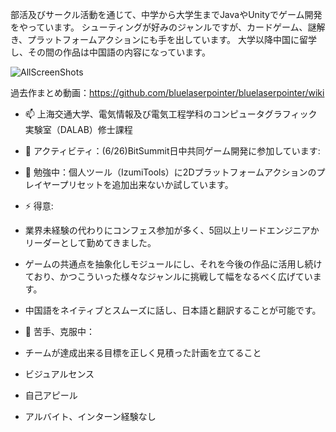 部活及びサークル活動を通じて、中学から大学生までJavaやUnityでゲーム開発をやっています。
シューティングが好みのジャンルですが、カードゲーム、謎解き、プラットフォームアクションにも手を出しています。
大学以降中国に留学し、その間の作品は中国語の内容になっています。

![AllScreenShots](https://github.com/bluelaserpointer/bluelaserpointer/assets/39490836/0f0106be-7153-4098-b2c7-03fa3256a4ec)

過去作まとめ動画：https://github.com/bluelaserpointer/bluelaserpointer/wiki

- 📫 上海交通大学、電気情報及び電気工程学科のコンピュータグラフィック実験室（DALAB）修士課程
- 🔭 アクティビティ：(6/26)BitSummit日中共同ゲーム開発に参加しています:
- 🌱 勉強中：個人ツール（IzumiTools）に2Dプラットフォームアクションのプレイヤープリセットを追加出来ないか試しています。

- ⚡ 得意:
- 業界未経験の代わりにコンフェス参加が多く、5回以上リードエンジニアかリーダーとして勤めてきました。
- ゲームの共通点を抽象化しモジュールにし、それを今後の作品に活用し続けており、かつこういった様々なジャンルに挑戦して幅をなるべく広げています。
- 中国語をネイティブとスムーズに話し、日本語と翻訳することが可能です。
- 🤔 苦手、克服中：
- チームが達成出来る目標を正しく見積った計画を立てること
- ビジュアルセンス
- 自己アピール
- アルバイト、インターン経験なし
<!--
**bluelaserpointer/bluelaserpointer** is a ✨ _special_ ✨ repository because its `README.md` (this file) appears on your GitHub profile.

Here are some ideas to get you started:

- 🔭 I’m currently working on ...
- 🌱 I’m currently learning ...
- 👯 I’m looking to collaborate on ...
- 🤔 I’m looking for help with ...
- 💬 Ask me about ...
- 📫 How to reach me: ...
- 😄 Pronouns: ...
- ⚡ Fun fact: ...
-->
